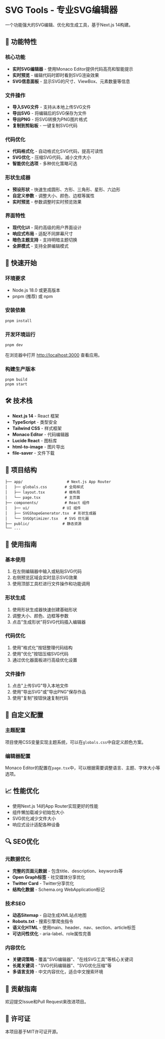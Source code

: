 # SVG Tools - 专业SVG编辑器

一个功能强大的SVG编辑、优化和生成工具，基于Next.js 14构建。

## 🌟 功能特性

### 核心功能
- **实时SVG编辑器** - 使用Monaco Editor提供代码高亮和智能提示
- **实时预览** - 编辑代码时即时看到SVG渲染效果
- **SVG信息面板** - 显示SVG的尺寸、ViewBox、元素数量等信息

### 文件操作
- **导入SVG文件** - 支持从本地上传SVG文件
- **导出SVG** - 将编辑后的SVG保存为文件
- **导出PNG** - 将SVG转换为PNG图片格式
- **复制到剪贴板** - 一键复制SVG代码

### 代码优化
- **代码格式化** - 自动格式化SVG代码，提高可读性
- **SVG优化** - 压缩SVG代码，减小文件大小
- **智能优化选项** - 多种优化策略可选

### 形状生成器
- **预设形状** - 快速生成圆形、方形、三角形、星形、六边形
- **自定义参数** - 调整大小、颜色、边框等属性
- **实时预览** - 参数调整时实时预览效果

### 界面特性
- **现代化UI** - 简约高级的用户界面设计
- **响应式布局** - 适配不同屏幕尺寸
- **暗色主题支持** - 支持明暗主题切换
- **全屏模式** - 支持全屏编辑模式

## 🚀 快速开始

### 环境要求
- Node.js 18.0 或更高版本
- pnpm (推荐) 或 npm

### 安装依赖
```bash
pnpm install
```

### 开发环境运行
```bash
pnpm dev
```

在浏览器中打开 [http://localhost:3000](http://localhost:3000) 查看应用。

### 构建生产版本
```bash
pnpm build
pnpm start
```

## 🛠️ 技术栈

- **Next.js 14** - React 框架
- **TypeScript** - 类型安全
- **Tailwind CSS** - 样式框架
- **Monaco Editor** - 代码编辑器
- **Lucide React** - 图标库
- **html-to-image** - 图片导出
- **file-saver** - 文件下载

## 📁 项目结构

```
├── app/                    # Next.js App Router
│   ├── globals.css        # 全局样式
│   ├── layout.tsx         # 根布局
│   └── page.tsx           # 主页面
├── components/            # React 组件
│   ├── ui/               # UI 组件
│   ├── SVGShapeGenerator.tsx  # 形状生成器
│   └── SVGOptimizer.tsx   # SVG 优化器
├── public/               # 静态资源
└── ...
```

## 🎯 使用指南

### 基本使用
1. 在左侧编辑器中输入或粘贴SVG代码
2. 右侧预览区域会实时显示SVG效果
3. 使用顶部工具栏进行文件操作和功能调用

### 形状生成
1. 使用形状生成器快速创建基础形状
2. 调整大小、颜色、边框等参数
3. 点击"生成形状"将SVG代码插入编辑器

### 代码优化
1. 使用"格式化"按钮整理代码结构
2. 使用"优化"按钮压缩SVG代码
3. 通过优化器面板进行高级优化设置

### 文件操作
1. 点击"上传SVG"导入本地文件
2. 使用"导出SVG"或"导出PNG"保存作品
3. 使用"复制"按钮快速复制代码

## 🔧 自定义配置

### 主题配置
项目使用CSS变量实现主题系统，可以在`globals.css`中自定义颜色方案。

### 编辑器配置
Monaco Editor的配置在`page.tsx`中，可以根据需要调整语言、主题、字体大小等选项。

## 📈 性能优化

- 使用Next.js 14的App Router实现更好的性能
- 组件懒加载减少初始包大小
- SVG优化减少文件大小
- 响应式设计适配各种设备

## 🔍 SEO优化

### 元数据优化
- **完整的页面元数据** - 包含title、description、keywords等
- **Open Graph标签** - 社交媒体分享优化
- **Twitter Card** - Twitter分享优化
- **结构化数据** - Schema.org WebApplication标记

### 技术SEO
- **动态Sitemap** - 自动生成XML站点地图
- **Robots.txt** - 搜索引擎爬虫指令
- **语义化HTML** - 使用main、header、nav、section、article标签
- **可访问性优化** - aria-label、role属性完善

### 内容优化
- **关键词策略** - 覆盖"SVG编辑器"、"在线SVG工具"等核心关键词
- **长尾关键词** - "SVG代码编辑器"、"SVG优化压缩"等
- **多语言支持** - 中文内容优化，适合中文搜索环境

## 🤝 贡献指南

欢迎提交Issue和Pull Request来改进项目。

## 📄 许可证

本项目基于MIT许可证开源。 